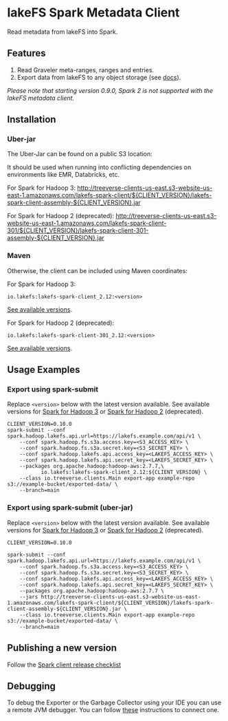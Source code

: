 # lakeFS Spark Metadata Client

Read metadata from lakeFS into Spark.

## Features

1. Read Graveler meta-ranges, ranges and entries.
1. Export data from lakeFS to any object storage (see [docs](https://docs.lakefs.io/reference/export.html)).

_Please note that starting version 0.9.0, Spark 2 is not supported with the lakeFS metadata client._

## Installation

### Uber-jar
The Uber-Jar can be found on a public S3 location:

It should be used when running into conflicting dependencies on environments like EMR, Databricks, etc.

For Spark for Hadoop 3:
http://treeverse-clients-us-east.s3-website-us-east-1.amazonaws.com/lakefs-spark-client/${CLIENT_VERSION}/lakefs-spark-client-assembly-${CLIENT_VERSION}.jar

For Spark for Hadoop 2 (deprecated):
http://treeverse-clients-us-east.s3-website-us-east-1.amazonaws.com/lakefs-spark-client-301/${CLIENT_VERSION}/lakefs-spark-client-301-assembly-${CLIENT_VERSION}.jar


### Maven
Otherwise, the client can be included using Maven coordinates:

For Spark for Hadoop 3:
```
io.lakefs:lakefs-spark-client_2.12:<version>
```
[See available versions](https://mvnrepository.com/artifact/io.lakefs/lakefs-spark-client_2.12).

For Spark for Hadoop 2 (deprecated):
```
io.lakefs:lakefs-spark-client-301_2.12:<version>
```
[See available versions](https://mvnrepository.com/artifact/io.lakefs/lakefs-spark-client-301_2.12).

## Usage Examples
### Export using spark-submit

Replace `<version>` below with the latest version available. See available versions for [Spark for Hadoop 3](https://mvnrepository.com/artifact/io.lakefs/lakefs-spark-client_2.12) or [Spark for Hadoop 2](https://mvnrepository.com/artifact/io.lakefs/lakefs-spark-client-301_2.12) (deprecated).

```
CLIENT_VERSION=0.10.0
spark-submit --conf spark.hadoop.lakefs.api.url=https://lakefs.example.com/api/v1 \
    --conf spark.hadoop.fs.s3a.access.key=<S3_ACCESS_KEY> \
    --conf spark.hadoop.fs.s3a.secret.key=<S3_SECRET_KEY> \
    --conf spark.hadoop.lakefs.api.access_key=<LAKEFS_ACCESS_KEY> \
    --conf spark.hadoop.lakefs.api.secret_key=<LAKEFS_SECRET_KEY> \
    --packages org.apache.hadoop:hadoop-aws:2.7.7,\
           io.lakefs:lakefs-spark-client_2.12:${CLIENT_VERSION} \
    --class io.treeverse.clients.Main export-app example-repo s3://example-bucket/exported-data/ \
    --branch=main
```

### Export using spark-submit (uber-jar)

Replace `<version>` below with the latest version available. See available versions for [Spark for Hadoop 3](https://mvnrepository.com/artifact/io.lakefs/lakefs-spark-client_2.12) or [Spark for Hadoop 2](https://mvnrepository.com/artifact/io.lakefs/lakefs-spark-client-301_2.12) (deprecated).
```
CLIENT_VERSION=0.10.0

spark-submit --conf spark.hadoop.lakefs.api.url=https://lakefs.example.com/api/v1 \
    --conf spark.hadoop.fs.s3a.access.key=<S3_ACCESS_KEY> \
	--conf spark.hadoop.fs.s3a.secret.key=<S3_SECRET_KEY> \
	--conf spark.hadoop.lakefs.api.access_key=<LAKEFS_ACCESS_KEY> \
	--conf spark.hadoop.lakefs.api.secret_key=<LAKEFS_SECRET_KEY> \
	--packages org.apache.hadoop:hadoop-aws:2.7.7 \
	--jars http://treeverse-clients-us-east.s3-website-us-east-1.amazonaws.com/lakefs-spark-client/${CLIENT_VERSION}/lakefs-spark-client-assembly-${CLIENT_VERSION}.jar \
	--class io.treeverse.clients.Main export-app example-repo s3://example-bucket/exported-data/ \
	--branch=main
```

## Publishing a new version

Follow the [Spark client release checklist](https://github.com/treeverse/dev/blob/main/pages/lakefs-clients-release.md#spark-metadata-client)

## Debugging

To debug the Exporter or the Garbage Collector using your IDE you can use a remote JVM debugger. You can follow [these](https://sparkbyexamples.com/spark/how-to-debug-spark-application-locally-or-remote/) instructions to connect one. 

